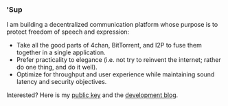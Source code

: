 ### 'Sup

I am building a decentralized communication platform whose purpose is to protect freedom of speech and expression:
- Take all the good parts of 4chan, BitTorrent, and I2P to fuse them together in a single application.
- Prefer practicality to elegance (i.e. not try to reinvent the internet; rather do one thing, and do it well).
- Optimize for throughput and user experience while maintaining sound latency and security objectives.

Interested? Here is my [public key](https://raw.githubusercontent.com/1B677B8F8BB20100/1B677B8F8BB20100/master/public-key.txt) and the [development blog](https://1b677b8f8bb20100.github.io/).


